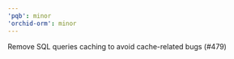 ```yaml
---
'pqb': minor
'orchid-orm': minor
---
```


Remove SQL queries caching to avoid cache-related bugs (#479)
